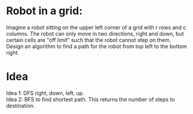 # Robot in a grid:  
Imagine a robot sitting on the upper left corner of a grid with r rows and c columns. The robot can only move in two directions, right and down, but certain cells are "off limit" such that the robot cannot step on them.  
Design an algorithm to find a path for the robot from top left to the bottom right.  

# Idea  
Idea 1: DFS right, down, left, up.  
Idea 2: BFS to find shortest path. This returns the number of steps to destination.
